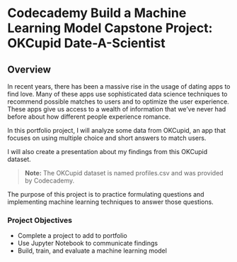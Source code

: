 # Codecademy Build a Machine Learning Model Capstone Project: OKCupid Date-A-Scientist

## Overview 
In recent years, there has been a massive rise in the usage of dating apps to find love. 
Many of these apps use sophisticated data science techniques to recommend possible matches to users and to optimize the user experience. 
These apps give us access to a wealth of information that we’ve never had before about how different people experience romance.

In this portfolio project, I will analyze some data from OKCupid, an app that focuses on using multiple choice and short answers to match users.

I will also create a presentation about my findings from this OKCupid dataset.

> **Note:** The OKCupid dataset is named profiles.csv and was provided by Codecademy.

The purpose of this project is to practice formulating questions and implementing machine learning techniques to answer those questions. 

### Project Objectives
- Complete a project to add to portfolio
- Use Jupyter Notebook to communicate findings
- Build, train, and evaluate a machine learning model



